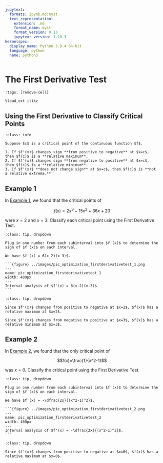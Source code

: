 ```yaml
---
jupytext:
  formats: ipynb,md:myst
  text_representation:
    extension: .md
    format_name: myst
    format_version: 0.13
    jupytext_version: 1.10.3
kernelspec:
  display_name: Python 3.9.4 64-bit
  language: python
  name: python3
---
```

# The First Derivative Test

```{code-cell}
:tags: [remove-cell]

%load_ext itikz
```

## Using the First Derivative to Classify Critical Points


```{admonition} The First Derivative Test
:class: info

Suppose $c$ is a critical point of the continuous function $f$.

1. If $f'(x)$ changes sign **from positive to negative** at $x=c$, then $f(c)$ is a **relative maximum**.
2. If $f'(x)$ changes sign **from negative to positive** at $x=c$, then $f(c)$ is a **relative minimum**. 
3. If $f'(x)$ **does not change sign** at $x=c$, then $f(c)$ is **not a relative extrema.** 
```

## Example 1

In [Example 1](optimization_critical_points_example_1), we found that the critical points of 

$$f(x)=2x^3-15x^2+36x+20$$ 

were $x=2$ and $x=3$. Classify each critical point using the First Derivative Test. 

````{admonition} Step 1: Break up the domain of $f'(x)$ at each critical point.
:class: tip, dropdown

Plug in one number from each subinterval into $f'(x)$ to determine the sign of $f'(x)$ on each interval.

We have $f'(x) = 6(x-2)(x-3)$.

```{figure} ../images/pic_optimization_firstderivativetest_1.png
---
name: pic_optimization_firstderivativetest_1
width: 400px
---
Interval analysis of $f'(x) = 6(x-2)(x-3)$
```
````


```{admonition} Step 2: Classify each critical point.
:class: tip, dropdown

Since $f'(x)$ changes from positive to negative at $x=2$, $f(x)$ has a relative maximum at $x=2$.

Since $f'(x)$ changes from negative to positive at $x=3$, $f(x)$ has a relative minimum at $x=3$.
```


## Example 2

In [Example 2](optimization_critical_points_example_2), we found that the only critical point of 

$$f(x)=\frac{1}{x^2-1}$$ 

was $x=0$. Classify the critical point using the First Derivative Test. 

````{admonition} Step 1: Break up the domain of $f'(x)$ at each critical point.
:class: tip, dropdown

Plug in one number from each subinterval into $f'(x)$ to determine the sign of $f'(x)$ on each interval.

We have $f'(x) = -\dfrac{2x}{(x^2-1)^2}$.

```{figure} ../images/pic_optimization_firstderivativetest_2.png
---
name: pic_optimization_firstderivativetest_2
width: 400px
---
Interval analysis of $f'(x) = -\dfrac{2x}{(x^2-1)^2}$.
```
````


```{admonition} Step 2: Classify each critical point.
:class: tip, dropdown

Since $f'(x)$ changes from positive to negative at $x=0$, $f(x)$ has a relative maximum at $x=0$.
```